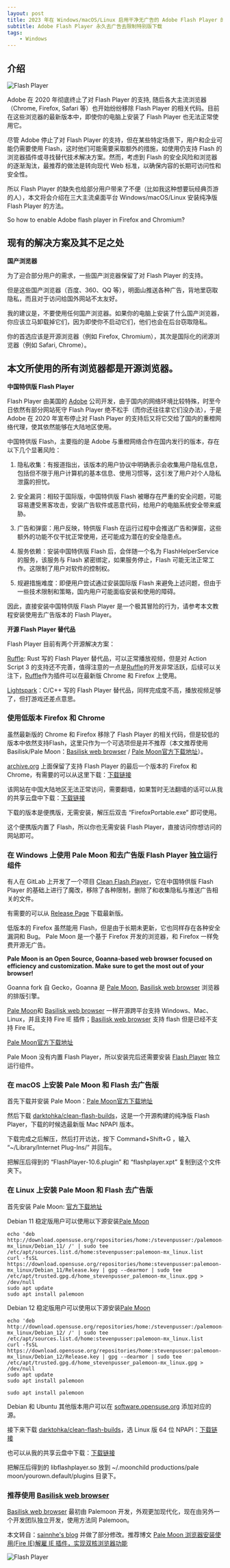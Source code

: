 ```yaml
---
layout: post
title: 2023 年在 Windows/macOS/Linux 启用干净无广告的 Adobe Flash Player 的方法
subtitle: Adobe Flash Player 永久去广告去限制特别版下载
tags:
    - Windows
---
```

## 介绍 
![Flash Player](https://github.com/huijingfei/Blog_Gitalk/raw/main/Images/QQ%20farm.webp)

Adobe 在 2020 年彻底终止了对 Flash Player 的支持, 随后各大主流浏览器（Chrome, Firefox, Safari 等）也开始纷纷移除 Flash Player 的相关代码。目前在这些浏览器的最新版本中，即使你的电脑上安装了 Flash Player 也无法正常使用它。

尽管 Adobe 停止了对 Flash Player 的支持，但在某些特定场景下，用户和企业可能仍需要使用 Flash，这时他们可能需要采取额外的措施，如使用仍支持 Flash 的浏览器插件或寻找替代技术解决方案。然而，考虑到 Flash 的安全风险和浏览器的逐渐淘汰，最推荐的做法是转向现代 Web 标准，以确保内容的长期可访问性和安全性。

所以 Flash Player 的缺失也给部分用户带来了不便（比如我这种想要玩经典页游的人），本文将会介绍在三大主流桌面平台 Windows/macOS/Linux 安装纯净版 Flash Player 的方法。

So how to enable Adobe flash player in Firefox and Chromium?

## 现有的解决方案及其不足之处

**国产浏览器**

为了迎合部分用户的需求，一些国产浏览器保留了对 Flash Player 的支持。

但是这些国产浏览器（百度、360、QQ 等），明面山推送各种广告，背地里窃取隐私，而且对于访问给国外网站不太友好。

我的建议是，不要使用任何国产浏览器。如果你的电脑上安装了什么国产浏览器，你应该立马卸载掉它们，因为即使你不启动它们，他们也会在后台窃取隐私。

你的首选应该是开源浏览器（例如 Firefox, Chromium），其次是国际化的闭源浏览器（例如 Safari, Chrome）。

## 本文所使用的所有浏览器都是开源浏览器。

**中国特供版 Flash Player**

Flash Player 由美国的 [Adobe](https://www.adobe.com/) 公司开发，由于国内的网络环境比较特殊，时至今日依然有部分网站死守 Flash Player 绝不松手（而你还往往拿它们没办法），于是 Adobe 在 2020 年宣布停止对 Flash Player 的支持后又将它交给了国内的重橙网络代理，使其依然能够在大陆地区使用。

中国特供版 Flash，主要指的是 Adobe 与重橙网络合作在国内发行的版本，存在以下几个显著风险：

1. 隐私收集：有报道指出，该版本的用户协议中明确表示会收集用户隐私信息，包括但不限于用户计算机的基本信息、使用习惯等，这引发了用户对个人隐私泄露的担忧。

2. 安全漏洞：相较于国际版，中国特供版 Flash 被曝存在严重的安全问题，可能容易遭受黑客攻击，安装广告软件或恶意代码，给用户的电脑系统安全带来威胁。

3. 广告和弹窗：用户反映，特供版 Flash 在运行过程中会推送广告和弹窗，这些额外的功能不仅干扰正常使用，还可能成为潜在的安全隐患点。

4. 服务依赖：安装中国特供版 Flash 后，会伴随一个名为 FlashHelperService 的服务，该服务与 Flash 紧密绑定，如果服务停止，Flash 可能无法正常工作。这限制了用户对软件的控制权。

5. 规避措施难度：即便用户尝试通过安装国际版 Flash 来避免上述问题，但由于一些技术限制和策略，国内用户可能面临安装和使用的障碍。

因此，直接安装中国特供版 Flash Player 是一个极其冒险的行为，请参考本文教程安装使用去广告版本的 Flash Player。

**开源 Flash Player 替代品**

Flash Player 目前有两个开源解决方案：

[Ruffle](https://ruffle.rs/): Rust 写的 Flash Player 替代品，可以正常播放视频，但是对 Action Script 3 的支持还不完善，值得注意的一点是[Ruffle](https://ruffle.rs/)的开发非常活跃，后续可以关注下，[Ruffle](https://ruffle.rs/)作为插件可以在最新版 Chrome 和 Firefox 上使用。

[Lightspark](http://lightspark.github.io/)：C/C++ 写的 Flash Player 替代品，同样完成度不高，播放视频足够了，但打游戏还差点意思。

### 使用低版本 Firefox 和 Chrome

虽然最新版的 Chrome 和 Firefox 移除了 Flash Player 的相关代码，但是较低的版本中依然支持Flash，这里只作为一个可选项但是并不推荐（本文推荐使用 Basilisk/Pale Moon：[Basilisk web browser](https://www.basilisk-browser.org/) / [Pale Moon官方下载地址](https://www.palemoon.org/download.shtml)）。

[archive.org](https://archive.org/) 上面保留了支持 Flash Player 的最后一个版本的 Firefox 和 Chrome，有需要的可以从这里下载：[下载链接](https://archive.org/download/Firefox_Chrome_Adobe_Flash)

该网站在中国大陆地区无法正常访问，需要翻墙，如果暂时无法翻墙的话可以从我的共享云盘中下载：[下载链接](https://drive.sainnhe.dev/Flash/Windows/)

下载的版本是便携版，无需安装，解压后双击 “FirefoxPortable.exe” 即可使用。

这个便携版内置了 Flash，所以你也无需安装 Flash Player，直接访问你想访问的网站即可。

### 在 Windows 上使用 Pale Moon 和去广告版 Flash Player 独立运行组件

有人在 GitLab 上开发了一个项目 [Clean Flash Player](https://gitlab.com/cleanflash/installer)，它在中国特供版 Flash Player 的基础上进行了魔改，移除了各种限制，删除了和收集隐私与推送广告相关的文件。

有需要的可以从 [Release Page](https://gitlab.com/cleanflash/installer/-/releases) 下载最新版。

低版本的 Firefox 虽然能用 Flash，但是由于长期未更新，它也同样存在各种安全漏洞和 Bug。 Pale Moon 是一个基于 Firefox 开发的浏览器，和 Firefox 一样免费开源无广告。

**Pale Moon is an Open Source, Goanna-based web browser focused on efficiency and customization. Make sure to get the most out of your browser!**

Goanna fork 自 Gecko，Goanna 是 [Pale Moon](https://www.palemoon.org/), [Basilisk web browser](https://www.basilisk-browser.org/) 浏览器的排版引擎。

[Pale Moon](https://www.palemoon.org/download.shtml)和 [Basilisk web browser](https://www.basilisk-browser.org/) 一样开源跨平台支持 Windows、Mac、Linux，并且支持 Fire IE 插件；[Basilisk web browser](https://www.basilisk-browser.org/) 支持 flash 但是已经不支持 Fire IE。

[Pale Moon官方下载地址](https://www.palemoon.org/download.shtml)

Pale Moon 没有内置 Flash Player，所以安装完后还需要安装 [Flash Player](https://gitlab.com/cleanflash/installer/-/releases) 独立运行组件。

### 在 macOS 上安装 Pale Moon 和 Flash 去广告版

首先下载并安装 Pale Moon：[Pale Moon官方下载地址](https://www.palemoon.org/download.shtml)

然后下载 [darktohka/clean-flash-builds](https://github.com/darktohka/clean-flash-builds)，这是一个开源构建的纯净版 Flash Player，下载的时候选最新版 Mac NPAPI 版本。

下载完成之后解压，然后打开访达，按下 Command+Shift+G ，输入 “~/Library/Internet Plug-Ins/” 并回车。

把解压后得到的 “FlashPlayer-10.6.plugin” 和 “flashplayer.xpt” 复制到这个文件夹下。

### 在 Linux 上安装 Pale Moon 和 Flash 去广告版

首先安装 Pale Moon: [官方下载地址](https://www.palemoon.org/download.shtml)

Debian 11 稳定版用户可以使用以下源安装[Pale Moon](https://www.palemoon.org/download.shtml)
```
echo 'deb http://download.opensuse.org/repositories/home:/stevenpusser:/palemoon-mx_linux/Debian_11/ /' | sudo tee /etc/apt/sources.list.d/home:stevenpusser:palemoon-mx_linux.list
curl -fsSL https://download.opensuse.org/repositories/home:stevenpusser:palemoon-mx_linux/Debian_11/Release.key | gpg --dearmor | sudo tee /etc/apt/trusted.gpg.d/home_stevenpusser_palemoon-mx_linux.gpg > /dev/null
sudo apt update
sudo apt install palemoon
```
Debian 12 稳定版用户可以使用以下源安装[Pale Moon](https://www.palemoon.org/download.shtml) 
```
echo 'deb http://download.opensuse.org/repositories/home:/stevenpusser:/palemoon-mx_linux/Debian_12/ /' | sudo tee /etc/apt/sources.list.d/home:stevenpusser:palemoon-mx_linux.list
curl -fsSL https://download.opensuse.org/repositories/home:stevenpusser:palemoon-mx_linux/Debian_12/Release.key | gpg --dearmor | sudo tee /etc/apt/trusted.gpg.d/home_stevenpusser_palemoon-mx_linux.gpg > /dev/null
sudo apt update
sudo apt install palemoon
```
```   
sudo apt install palemoon
```
Debian 和 Ubuntu 其他版本用户可以在 [software.opensuse.org](https://software.opensuse.org/download.html?project=home%3Astevenpusser%3Apalemoon-GTK3&package=palemoon) 添加对应的源。

接下来下载 [darktohka/clean-flash-builds](https://github.com/darktohka/clean-flash-builds)，选 Linux 版 64 位 NPAPI：[下载链接](https://github.com/darktohka/clean-flash-builds/releases/tag/v1.7)

也可以从我的共享云盘中下载：[下载链接](https://pan.huang1111.cn/s/EBmqSb)

把解压后得到的 libflashplayer.so 放到 ~/.moonchild productions/pale moon/yourown.default/plugins 目录下。

### 推荐使用 [Basilisk web browser](https://www.basilisk-browser.org/)

[Basilisk web browser](https://www.basilisk-browser.org/) 最初由 Palemoon 开发，外观更加现代化，现在由另外一个开发团队独立开发，使用方法同 Palemoon。

本文转自：[sainnhe's blog](https://www.sainnhe.dev/post/enable-flash-player-in-2022/) 并做了部分修改。推荐博文 [Pale Moon 浏览器安装使用(Fire IE)解雇 IE 插件，实现双核浏览器功能](https://tigress.cc/2023/01/30/Pale-Moon/)

![Flash Player](https://github.com/huijingfei/Blog_Gitalk/raw/main/Images/Qzone%20farm.webp)
